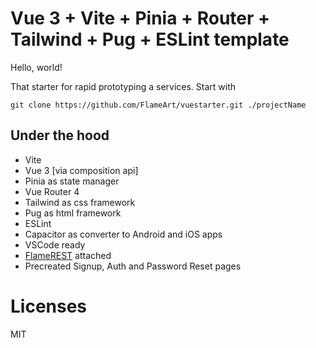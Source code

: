 # Vue 3 + Vite + Pinia + Router + Tailwind + Pug + ESLint template

Hello, world!

That starter for rapid prototyping a services. Start with

    git clone https://github.com/FlameArt/vuestarter.git ./projectName

## Under the hood

* Vite
* Vue 3 [via composition api]
* Pinia as state manager
* Vue Router 4
* Tailwind as css framework
* Pug as html framework
* ESLint
* Capacitor as converter to Android and iOS apps
* VSCode ready
* [FlameREST](https://github.com/FlameArt/auto-rest-template-yii2) attached
* Precreated Signup, Auth and Password Reset pages

# Licenses
MIT